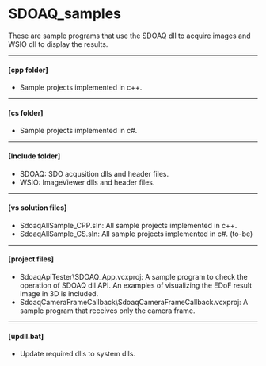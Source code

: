 # SDOAQ_samples

These are sample programs that use the SDOAQ dll to acquire images and WSIO dll to display the results.

---
#### [cpp folder]
  * Sample projects implemented in c++.
---
#### [cs folder]
 * Sample projects implemented in c#.
---
#### [Include folder]
  * SDOAQ: SDO acqusition dlls and header files.
  * WSIO: ImageViewer dlls and header files.
---
#### [vs solution files]
  * SdoaqAllSample_CPP.sIn: All sample projects implemented in c++.
  * SdoaqAllSample_CS.sIn: All sample projects implemented in c#. (to-be)
---
#### [project files]
  * SdoaqApiTester\SDOAQ_App.vcxproj: A sample program to check the operation of SDOAQ dll API. An examples of visualizing the EDoF result image in 3D is included.
  * SdoaqCameraFrameCallback\SdoaqCameraFrameCallback.vcxproj: A sample program that receives only the camera frame.
---
#### [updll.bat]
  * Update required dlls to system dlls.
